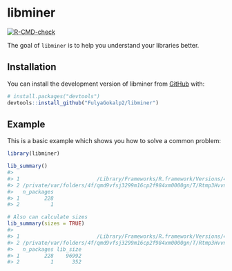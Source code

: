 
<!-- README.md is generated from README.Rmd. Please edit that file -->

# libminer

<!-- badges: start -->

[![R-CMD-check](https://github.com/FulyaGokalp2/libminer/actions/workflows/R-CMD-check.yaml/badge.svg)](https://github.com/FulyaGokalp2/libminer/actions/workflows/R-CMD-check.yaml)
<!-- badges: end -->

The goal of `libminer` is to help you understand your libraries better.

## Installation

You can install the development version of libminer from
[GitHub](https://github.com/) with:

``` r
# install.packages("devtools")
devtools::install_github("FulyaGokalp2/libminer")
```

## Example

This is a basic example which shows you how to solve a common problem:

``` r
library(libminer)

lib_summary()
#>                                                                                         Library
#> 1                         /Library/Frameworks/R.framework/Versions/4.3-x86_64/Resources/library
#> 2 /private/var/folders/4f/qmd9vfsj3299m16cp2f984xm0000gn/T/Rtmp3Hvvnh/temp_libpath16a0a1d5aa928
#>   n_packages
#> 1        228
#> 2          1

# Also can calculate sizes 
lib_summary(sizes = TRUE)
#>                                                                                         Library
#> 1                         /Library/Frameworks/R.framework/Versions/4.3-x86_64/Resources/library
#> 2 /private/var/folders/4f/qmd9vfsj3299m16cp2f984xm0000gn/T/Rtmp3Hvvnh/temp_libpath16a0a1d5aa928
#>   n_packages lib_size
#> 1        228    96992
#> 2          1      352
```
